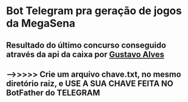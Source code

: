 # Bot Telegram pra geração de jogos da MegaSena


## Resultado do último concurso conseguido através da api da caixa por [Gustavo Alves](https://github.com/guto-alves/loterias-api)


## -->>>>> Crie um arquivo chave.txt, no mesmo diretório raiz, e USE A SUA CHAVE FEITA NO BotFather do TELEGRAM
